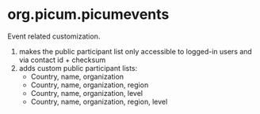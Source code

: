 # org.picum.picumevents

Event related customization.

1. makes the public participant list only accessible to logged-in users and via contact id + checksum
2. adds custom public participant lists:
    * Country, name, organization
    * Country, name, organization, region
    * Country, name, organization, level
    * Country, name, organization, region, level